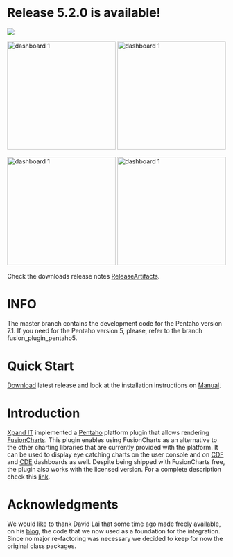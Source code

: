 # Release 5.2.0 is available! #

[![](http://www.xpand-it.com/wp-content/uploads/2015/12/01-FusionCharts-Plugin-for-Pentaho-2016.jpg)](http://www.xpand-it.com/fusioncharts-plugin-for-pentaho/)

<img src='http://www.xpand-it.com/wp-content/uploads/2015/12/08-SampleBar2D.png'  alt='dashboard 1' width='250px' /> <img src='http://www.xpand-it.com/wp-content/uploads/2015/12/11-SampleFusionMaps.png'    alt='dashboard 1' width='250px' />

<img src='http://www.xpand-it.com/wp-content/uploads/2015/12/10-SampleAngularGauge.png' alt='dashboard 1' width='250px' /> <img src='http://www.xpand-it.com/wp-content/uploads/2015/12/13-SampleMulti-SeriesLineChart.png'  alt='dashboard 1' width='250px' />

Check the downloads release notes [ReleaseArtifacts](https://github.com/xpandit/pentaho-fc-plugin/wiki/ReleaseArtifacts).

# INFO #
The master branch contains the development code for the Pentaho version 7.1. If you need for the Pentaho version 5, please, refer to the branch fusion_plugin_pentaho5.

# Quick Start #
[Download](http://www.xpand-it.com/fusioncharts-plugin-for-pentaho) latest release and look at the installation instructions on [Manual](https://github.com/xpandit/pentaho-fc-plugin/wiki/Manual).

# Introduction #
[Xpand IT](http://xpand-it.com/) implemented a [Pentaho](http://sourceforge.net/projects/pentaho/) platform plugin that allows rendering [FusionCharts](http://www.fusioncharts.com/). This plugin enables using FusionCharts as an alternative to the other charting libraries that are currently provided with the platform.
It can be used to display eye catching charts on the user console and on [CDF](http://www.webdetails.pt/ctools/cdf/) and [CDE](http://www.webdetails.pt/ctools/cde/) dashboards as well. Despite being shipped with FusionCharts free, the plugin also works with the licensed version. For a complete description check this [link](http://www.xpand-it.com/fusioncharts).

# Acknowledgments #
We would like to thank David Lai that some time ago made freely available, on his [blog](http://davidlai101.com/blog/), the code that we now used as a foundation for the integration. Since no major re-factoring was necessary we decided to keep for now the original class packages.
